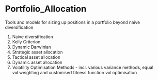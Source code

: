 # Portfolio_Allocation
Tools and models for sizing up positions in a portfolio beyond naive diversification


1. Naive diversification
2. Kelly Criterion
3. Dynamic Darwinian
4. Strategic asset allocation
5. Tactical asset allocation
6. Dynamic asset allocation
7. Volatility Optimisation Methods - incl. various variance methods, equal vol weighting and customised fitness function vol optimisation

